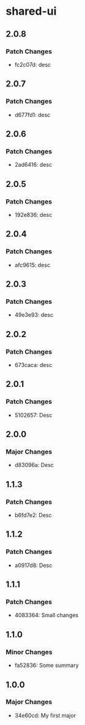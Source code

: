 # shared-ui

## 2.0.8

### Patch Changes

- fc2c07d: desc

## 2.0.7

### Patch Changes

- d677fd1: desc

## 2.0.6

### Patch Changes

- 2ad6416: desc

## 2.0.5

### Patch Changes

- 192e836: desc

## 2.0.4

### Patch Changes

- afc9615: desc

## 2.0.3

### Patch Changes

- 49e3e93: desc

## 2.0.2

### Patch Changes

- 673caca: desc

## 2.0.1

### Patch Changes

- 5102657: Desc

## 2.0.0

### Major Changes

- d83096a: Desc

## 1.1.3

### Patch Changes

- b6fd7e2: Desc

## 1.1.2

### Patch Changes

- a0917d8: Desc

## 1.1.1

### Patch Changes

- 4083364: Small changes

## 1.1.0

### Minor Changes

- fa52836: Some summary

## 1.0.0

### Major Changes

- 34e60cd: My first major

